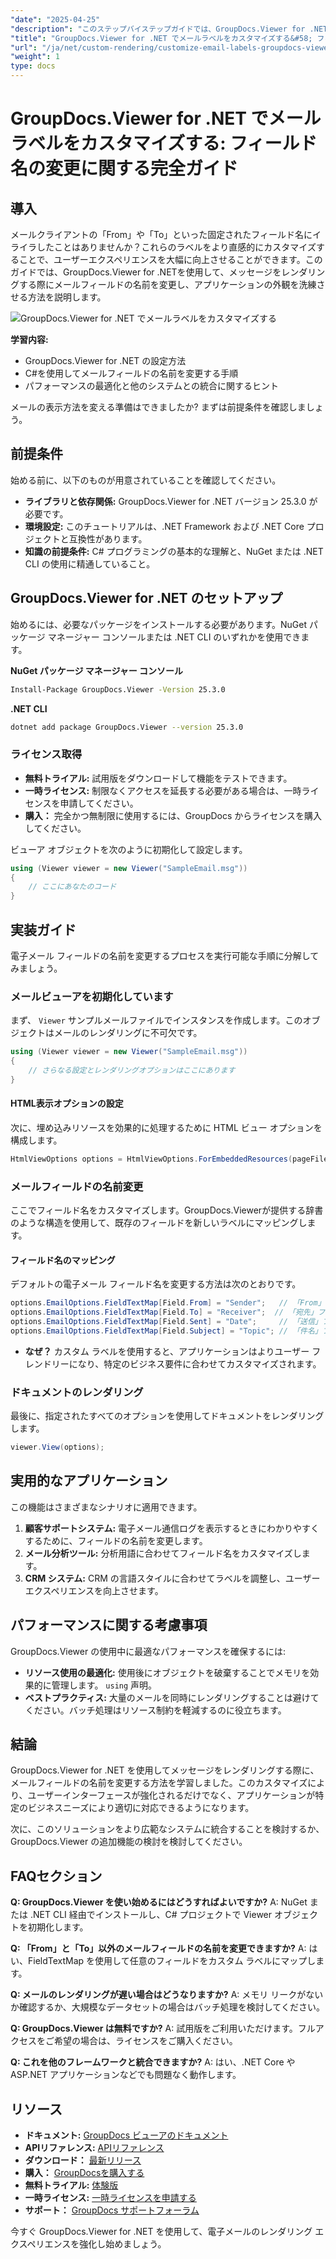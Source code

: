 ```yaml
---
"date": "2025-04-25"
"description": "このステップバイステップガイドでは、GroupDocs.Viewer for .NET を使用してメールラベルをカスタマイズする方法を学習します。「From」や「To」などのフィールド名を変更することで、アプリケーションのユーザーインターフェースを強化します。"
"title": "GroupDocs.Viewer for .NET でメールラベルをカスタマイズする&#58; フィールド名変更の完全ガイド"
"url": "/ja/net/custom-rendering/customize-email-labels-groupdocs-viewer-dotnet/"
"weight": 1
type: docs
---
```

# GroupDocs.Viewer for .NET でメールラベルをカスタマイズする: フィールド名の変更に関する完全ガイド

## 導入

メールクライアントの「From」や「To」といった固定されたフィールド名にイライラしたことはありませんか？これらのラベルをより直感的にカスタマイズすることで、ユーザーエクスペリエンスを大幅に向上させることができます。このガイドでは、GroupDocs.Viewer for .NETを使用して、メッセージをレンダリングする際にメールフィールドの名前を変更し、アプリケーションの外観を洗練させる方法を説明します。

![GroupDocs.Viewer for .NET でメールラベルをカスタマイズする](/viewer/custom-rendering/customize-email-labels-img.png)

**学習内容:**
- GroupDocs.Viewer for .NET の設定方法
- C#を使用してメールフィールドの名前を変更する手順
- パフォーマンスの最適化と他のシステムとの統合に関するヒント

メールの表示方法を変える準備はできましたか? まずは前提条件を確認しましょう。

## 前提条件

始める前に、以下のものが用意されていることを確認してください。

- **ライブラリと依存関係:** GroupDocs.Viewer for .NET バージョン 25.3.0 が必要です。
- **環境設定:** このチュートリアルは、.NET Framework および .NET Core プロジェクトと互換性があります。
- **知識の前提条件:** C# プログラミングの基本的な理解と、NuGet または .NET CLI の使用に精通していること。

## GroupDocs.Viewer for .NET のセットアップ

始めるには、必要なパッケージをインストールする必要があります。NuGet パッケージ マネージャー コンソールまたは .NET CLI のいずれかを使用できます。

**NuGet パッケージ マネージャー コンソール**
```bash
Install-Package GroupDocs.Viewer -Version 25.3.0
```

**.NET CLI**
```bash
dotnet add package GroupDocs.Viewer --version 25.3.0
```

### ライセンス取得
- **無料トライアル:** 試用版をダウンロードして機能をテストできます。
- **一時ライセンス:** 制限なくアクセスを延長する必要がある場合は、一時ライセンスを申請してください。
- **購入：** 完全かつ無制限に使用するには、GroupDocs からライセンスを購入してください。

ビューア オブジェクトを次のように初期化して設定します。

```csharp
using (Viewer viewer = new Viewer("SampleEmail.msg"))
{
    // ここにあなたのコード
}
```

## 実装ガイド

電子メール フィールドの名前を変更するプロセスを実行可能な手順に分解してみましょう。

### メールビューアを初期化しています

まず、 `Viewer` サンプルメールファイルでインスタンスを作成します。このオブジェクトはメールのレンダリングに不可欠です。

```csharp
using (Viewer viewer = new Viewer("SampleEmail.msg"))
{
    // さらなる設定とレンダリングオプションはここにあります
}
```

#### HTML表示オプションの設定

次に、埋め込みリソースを効果的に処理するために HTML ビュー オプションを構成します。

```csharp
HtmlViewOptions options = HtmlViewOptions.ForEmbeddedResources(pageFilePathFormat);
```

### メールフィールドの名前変更

ここでフィールド名をカスタマイズします。GroupDocs.Viewerが提供する辞書のような構造を使用して、既存のフィールドを新しいラベルにマッピングします。

#### フィールド名のマッピング

デフォルトの電子メール フィールド名を変更する方法は次のとおりです。

```csharp
options.EmailOptions.FieldTextMap[Field.From] = "Sender";   // 「From」フィールドの名前を「Sender」に変更します。
options.EmailOptions.FieldTextMap[Field.To] = "Receiver";  // 「宛先」フィールドの名前を「受信者」に変更します。
options.EmailOptions.FieldTextMap[Field.Sent] = "Date";     // 「送信」フィールドの名前を「日付」に変更します。
options.EmailOptions.FieldTextMap[Field.Subject] = "Topic"; // 「件名」フィールドの名前を「トピック」に変更します。
```

- **なぜ？** カスタム ラベルを使用すると、アプリケーションはよりユーザー フレンドリーになり、特定のビジネス要件に合わせてカスタマイズされます。

### ドキュメントのレンダリング

最後に、指定されたすべてのオプションを使用してドキュメントをレンダリングします。

```csharp
viewer.View(options);
```

## 実用的なアプリケーション

この機能はさまざまなシナリオに適用できます。

1. **顧客サポートシステム:** 電子メール通信ログを表示するときにわかりやすくするために、フィールドの名前を変更します。
2. **メール分析ツール:** 分析用語に合わせてフィールド名をカスタマイズします。
3. **CRM システム:** CRM の言語スタイルに合わせてラベルを調整し、ユーザー エクスペリエンスを向上させます。

## パフォーマンスに関する考慮事項

GroupDocs.Viewer の使用中に最適なパフォーマンスを確保するには:
- **リソース使用の最適化:** 使用後にオブジェクトを破棄することでメモリを効果的に管理します。 `using` 声明。
- **ベストプラクティス:** 大量のメールを同時にレンダリングすることは避けてください。バッチ処理はリソース制約を軽減するのに役立ちます。

## 結論

GroupDocs.Viewer for .NET を使用してメッセージをレンダリングする際に、メールフィールドの名前を変更する方法を学習しました。このカスタマイズにより、ユーザーインターフェースが強化されるだけでなく、アプリケーションが特定のビジネスニーズにより適切に対応できるようになります。 

次に、このソリューションをより広範なシステムに統合することを検討するか、GroupDocs.Viewer の追加機能の検討を検討してください。

## FAQセクション

**Q: GroupDocs.Viewer を使い始めるにはどうすればよいですか?**
A: NuGet または .NET CLI 経由でインストールし、C# プロジェクトで Viewer オブジェクトを初期化します。

**Q: 「From」と「To」以外のメールフィールドの名前を変更できますか?**
A: はい、FieldTextMap を使用して任意のフィールドをカスタム ラベルにマップします。

**Q: メールのレンダリングが遅い場合はどうなりますか?**
A: メモリ リークがないか確認するか、大規模なデータセットの場合はバッチ処理を検討してください。

**Q: GroupDocs.Viewer は無料ですか?**
A: 試用版をご利用いただけます。フルアクセスをご希望の場合は、ライセンスをご購入ください。

**Q: これを他のフレームワークと統合できますか?**
A: はい、.NET Core や ASP.NET アプリケーションなどでも問題なく動作します。

## リソース
- **ドキュメント:** [GroupDocs ビューアのドキュメント](https://docs.groupdocs.com/viewer/net/)
- **APIリファレンス:** [APIリファレンス](https://reference.groupdocs.com/viewer/net/)
- **ダウンロード：** [最新リリース](https://releases.groupdocs.com/viewer/net/)
- **購入：** [GroupDocsを購入する](https://purchase.groupdocs.com/buy)
- **無料トライアル:** [体験版](https://releases.groupdocs.com/viewer/net/)
- **一時ライセンス:** [一時ライセンスを申請する](https://purchase.groupdocs.com/temporary-license/)
- **サポート：** [GroupDocs サポートフォーラム](https://forum.groupdocs.com/c/viewer/9)

今すぐ GroupDocs.Viewer for .NET を使用して、電子メールのレンダリング エクスペリエンスを強化し始めましょう。